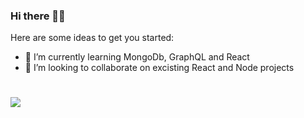 ### Hi there 👩‍💻

<!--
**frvasileva/frvasileva** is a ✨ _special_ ✨ repository because its `README.md` (this file) appears on your GitHub profile.

Here are some ideas to get you started:

- 🔭 I’m currently working on ...
- 🌱 I’m currently learning ...
- 👯 I’m looking to collaborate on ...
- 🤔 I’m looking for help with ...
- 💬 Ask me about ...
- 📫 How to reach me: ...
- 😄 Pronouns: ...
- ⚡ Fun fact: ...
- 🤔 I’m looking for help with ...

-->

Here are some ideas to get you started:

- 🌱 I’m currently learning MongoDb, GraphQL and React
- 👯 I’m looking to collaborate on excisting React and Node projects

<h1>
  <img src="https://media4.giphy.com/media/M9gbBd9nbDrOTu1Mqx/giphy.gif?cid=790b7611bcace68807550066721c02118138d9d98f60881f&rid=giphy.gif&ct=s"/>
</h1>
